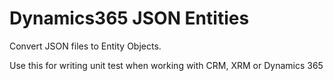 # Dynamics365 JSON Entities

Convert JSON files to Entity Objects.

Use this for writing unit test when working with CRM, XRM or Dynamics 365
